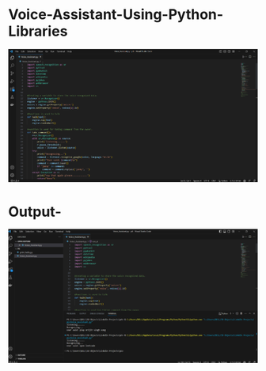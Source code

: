 # Voice-Assistant-Using-Python-Libraries

<img src="p6/Screenshot%20(225).png">

# Output-
<img src="p6/Screenshot%20(222).png">
